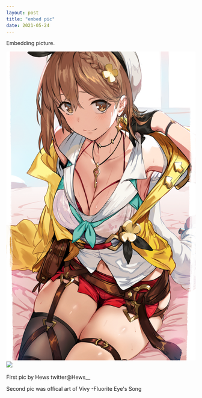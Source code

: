 ```yaml
---
layout: post
title: "embed pic"
date: 2021-05-24
---
```


Embedding picture.
<pre>
<img src="/images/86921342_p0.png"/>
<img src="https://vivy-portal.com/assets/img/top/main/kv3_pc.jpg"/>
</pre>
<!-- The "picture.jpg" file is located in the images folder at the root of the current web; whereas <br> is enter or line break in html -->
<div class="main">
  First pic by Hews twitter@Hews__
  
  Second pic was offical art of Vivy -Fluorite Eye's Song
</div>
